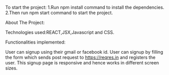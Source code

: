 To start the project:
1.Run npm install command to install the dependencies.
2.Then run npm start command to start the project.

About The Project:

Technologies used:REACT,JSX,Javascript and CSS.

Functionalities implemented:

User can signup using their gmail or facebook id.
User can signup by filling the form which sends post request to https://reqres.in and registers the user.
This signup page is responsive and hence works in different screen sizes.

